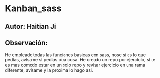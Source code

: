 # Kanban_sass

## Autor: Haitian Ji

## Observación: 
He empleado todas las funciones basicas con sass, nose si es lo que pedias, avisame si pedias otra cosa.
He creado un repo por ejercicio, si te es mas comodo estar en un solo repo y revisar ejercicio en una rama diferente, avisame y la proxima lo hago asi.
